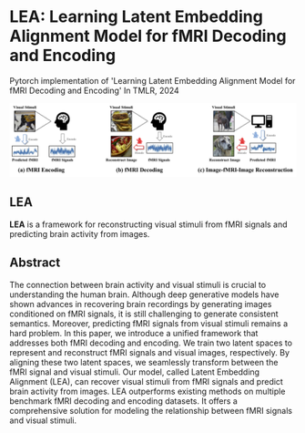 # LEA: Learning Latent Embedding Alignment Model for fMRI Decoding and Encoding
Pytorch implementation of 'Learning Latent Embedding Alignment Model for fMRI Decoding and Encoding' In TMLR, 2024
<p align="center">
<img src=assets/teaser.jpg />
</p>

## LEA
**LEA** is a framework for reconstructing visual stimuli from fMRI signals and predicting brain activity from images.  

## Abstract
The connection between brain activity and visual stimuli is crucial to understanding the human brain. Although deep generative models have shown advances in recovering brain recordings by generating images conditioned on fMRI signals, it is still challenging to generate consistent semantics. Moreover, predicting fMRI signals from visual stimuli remains a hard problem. In this paper, we introduce a unified framework that addresses both fMRI decoding and encoding. We train two latent spaces to represent and reconstruct fMRI signals and visual images, respectively. By aligning these two latent spaces, we seamlessly transform between the fMRI signal and visual stimuli. Our model, called Latent Embedding Alignment (LEA), can recover visual stimuli from fMRI signals and predict brain activity from images. LEA outperforms existing methods on multiple benchmark fMRI decoding and encoding datasets. It offers a comprehensive solution for modeling the relationship between fMRI signals and visual stimuli. 

